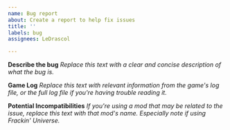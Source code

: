 ```yaml
---
name: Bug report
about: Create a report to help fix issues
title: ''
labels: bug
assignees: LeDrascol

---
```


**Describe the bug**
_Replace this text with a clear and concise description of what the bug is._


**Game Log**
_Replace this text with relevant information from the game's log file, or the full log file if you're having trouble reading it._


**Potential Incompatibilities**
_If you're using a mod that may be related to the issue, replace this text with that mod's name. Especially note if using Frackin' Universe._
